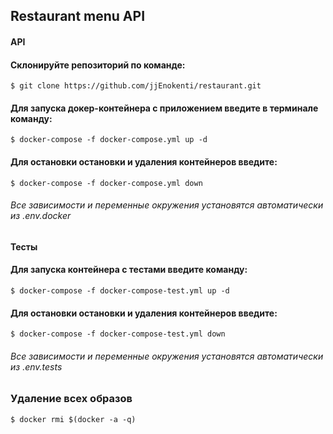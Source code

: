 <h2> Restaurant menu API</h2>

<h4> API </h4>

#### Склонируйте репозиторий по команде:
    $ git clone https://github.com/jjEnokenti/restaurant.git
#### Для запуска докер-контейнера с приложением введите в терминале команду:
    $ docker-compose -f docker-compose.yml up -d
#### Для остановки остановки и удаления контейнеров введите:
    $ docker-compose -f docker-compose.yml down
<h6> Все зависимости и переменные окружения установятся автоматически из .env.docker</h6> 


<h4> Тесты </h4> 

#### Для запуска контейнера с тестами введите команду:
    $ docker-compose -f docker-compose-test.yml up -d
#### Для остановки остановки и удаления контейнеров введите:
    $ docker-compose -f docker-compose-test.yml down
<h6> Все зависимости и переменные окружения установятся автоматически  из .env.tests</h6>

<h3> Удаление всех образов </h3>

    $ docker rmi $(docker -a -q)
